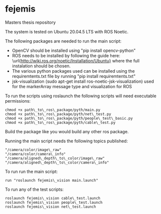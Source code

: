 # fejemis
Masters thesis repository

The system is tested on Ubuntu 20.04.5 LTS with ROS Noetic.

The following packages are needed to run the main script:

- OpenCV should be installed using "pip install opencv-python"
- ROS needs to be installed by following the guide here: \url{http://wiki.ros.org/noetic/Installation/Ubuntu} where the full instalation should be chosen. 
- The various python packages used can be installed using the requiremtents.txt file by running "pip install requiremtents.txt"
- jsk-visualization (sudo apt-get install ros-noetic-jsk-visualization) used for the markerArray message type and visualization for ROS

To run the scripts using roslaunch the following scripts will need executable permissions:

```
chmod +x path\_to\_ros\_package/pyth/main.py 
chmod +x path\_to\_ros\_package/pyth/net\_test.py
chmod +x path\_to\_ros\_package/pyth/people\_test\_basic.py
chmod +x path\_to\_ros\_package/pyth/cable\_test.py 
```

Build the package like you would build any other ros package. 

Running the main script needs the following topics published:
```
"/camera/color/image\_raw"
"/camera/color/camera\_info"
"/camera/aligned\_depth\_to\_color/image\_raw"
"/camera/aligned\_depth\_to\_color/camera\_info"
```

To run run the main script:
```
run "roslaunch fejemis\_vision main.launch"
```

To run any of the test scripts:
```
roslaunch fejemis\_vision cable\_test.launch
roslaunch fejemis\_vision people\_test.launch
roslaunch fejemis\_vision net\_test.launch
```
